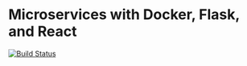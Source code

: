 # Microservices with Docker, Flask, and React

[![Build Status](https://travis-ci.org/YOUR_GITHUB_USERNAME/testdriven-app.svg?branch=master)](https://travis-ci.org/YOUR_GITHUB_USERNAME/testdriven-app)

